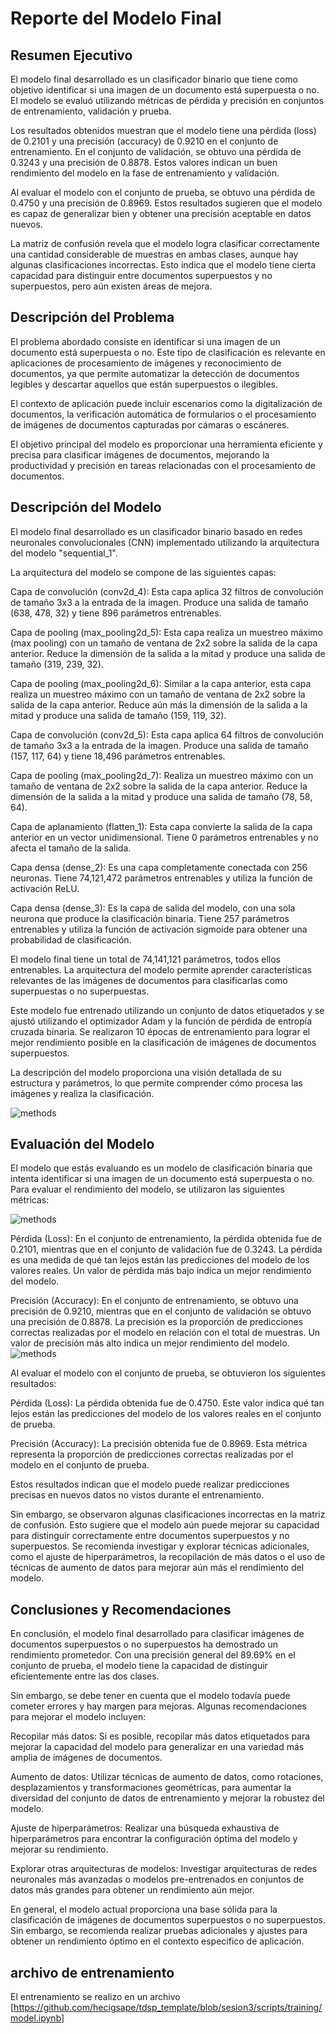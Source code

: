 # Reporte del Modelo Final

## Resumen Ejecutivo

El modelo final desarrollado es un clasificador binario que tiene como objetivo identificar si una imagen de un documento está superpuesta o no. El modelo se evaluó utilizando métricas de pérdida y precisión en conjuntos de entrenamiento, validación y prueba.

Los resultados obtenidos muestran que el modelo tiene una pérdida (loss) de 0.2101 y una precisión (accuracy) de 0.9210 en el conjunto de entrenamiento. En el conjunto de validación, se obtuvo una pérdida de 0.3243 y una precisión de 0.8878. Estos valores indican un buen rendimiento del modelo en la fase de entrenamiento y validación.

Al evaluar el modelo con el conjunto de prueba, se obtuvo una pérdida de 0.4750 y una precisión de 0.8969. Estos resultados sugieren que el modelo es capaz de generalizar bien y obtener una precisión aceptable en datos nuevos.

La matriz de confusión revela que el modelo logra clasificar correctamente una cantidad considerable de muestras en ambas clases, aunque hay algunas clasificaciones incorrectas. Esto indica que el modelo tiene cierta capacidad para distinguir entre documentos superpuestos y no superpuestos, pero aún existen áreas de mejora.

## Descripción del Problema

El problema abordado consiste en identificar si una imagen de un documento está superpuesta o no. Este tipo de clasificación es relevante en aplicaciones de procesamiento de imágenes y reconocimiento de documentos, ya que permite automatizar la detección de documentos legibles y descartar aquellos que están superpuestos o ilegibles.

El contexto de aplicación puede incluir escenarios como la digitalización de documentos, la verificación automática de formularios o el procesamiento de imágenes de documentos capturadas por cámaras o escáneres.

El objetivo principal del modelo es proporcionar una herramienta eficiente y precisa para clasificar imágenes de documentos, mejorando la productividad y precisión en tareas relacionadas con el procesamiento de documentos.

## Descripción del Modelo

El modelo final desarrollado es un clasificador binario basado en redes neuronales convolucionales (CNN) implementado utilizando la arquitectura del modelo "sequential_1".

La arquitectura del modelo se compone de las siguientes capas:

Capa de convolución (conv2d_4): Esta capa aplica 32 filtros de convolución de tamaño 3x3 a la entrada de la imagen. Produce una salida de tamaño (638, 478, 32) y tiene 896 parámetros entrenables.

Capa de pooling (max_pooling2d_5): Esta capa realiza un muestreo máximo (max pooling) con un tamaño de ventana de 2x2 sobre la salida de la capa anterior. Reduce la dimensión de la salida a la mitad y produce una salida de tamaño (319, 239, 32).

Capa de pooling (max_pooling2d_6): Similar a la capa anterior, esta capa realiza un muestreo máximo con un tamaño de ventana de 2x2 sobre la salida de la capa anterior. Reduce aún más la dimensión de la salida a la mitad y produce una salida de tamaño (159, 119, 32).

Capa de convolución (conv2d_5): Esta capa aplica 64 filtros de convolución de tamaño 3x3 a la entrada de la imagen. Produce una salida de tamaño (157, 117, 64) y tiene 18,496 parámetros entrenables.

Capa de pooling (max_pooling2d_7): Realiza un muestreo máximo con un tamaño de ventana de 2x2 sobre la salida de la capa anterior. Reduce la dimensión de la salida a la mitad y produce una salida de tamaño (78, 58, 64).

Capa de aplanamiento (flatten_1): Esta capa convierte la salida de la capa anterior en un vector unidimensional. Tiene 0 parámetros entrenables y no afecta el tamaño de la salida.

Capa densa (dense_2): Es una capa completamente conectada con 256 neuronas. Tiene 74,121,472 parámetros entrenables y utiliza la función de activación ReLU.

Capa densa (dense_3): Es la capa de salida del modelo, con una sola neurona que produce la clasificación binaria. Tiene 257 parámetros entrenables y utiliza la función de activación sigmoide para obtener una probabilidad de clasificación.

El modelo final tiene un total de 74,141,121 parámetros, todos ellos entrenables. La arquitectura del modelo permite aprender características relevantes de las imágenes de documentos para clasificarlas como superpuestas o no superpuestas.

Este modelo fue entrenado utilizando un conjunto de datos etiquetados y se ajustó utilizando el optimizador Adam y la función de pérdida de entropía cruzada binaria. Se realizaron 10 épocas de entrenamiento para lograr el mejor rendimiento posible en la clasificación de imágenes de documentos superpuestos.

La descripción del modelo proporciona una visión detallada de su estructura y parámetros, lo que permite comprender cómo procesa las imágenes y realiza la clasificación.

![methods](images/summary.png)



## Evaluación del Modelo

El modelo que estás evaluando es un modelo de clasificación binaria que intenta identificar si una imagen de un documento está superpuesta o no. Para evaluar el rendimiento del modelo, se utilizaron las siguientes métricas:

![methods](images/entrenamiento.png)

Pérdida (Loss): En el conjunto de entrenamiento, la pérdida obtenida fue de 0.2101, mientras que en el conjunto de validación fue de 0.3243. La pérdida es una medida de qué tan lejos están las predicciones del modelo de los valores reales. Un valor de pérdida más bajo indica un mejor rendimiento del modelo.

Precisión (Accuracy): En el conjunto de entrenamiento, se obtuvo una precisión de 0.9210, mientras que en el conjunto de validación se obtuvo una precisión de 0.8878. La precisión es la proporción de predicciones correctas realizadas por el modelo en relación con el total de muestras. Un valor de precisión más alto indica un mejor rendimiento del modelo.
![methods](images/evaluacion.png)

Al evaluar el modelo con el conjunto de prueba, se obtuvieron los siguientes resultados:

Pérdida (Loss): La pérdida obtenida fue de 0.4750. Este valor indica qué tan lejos están las predicciones del modelo de los valores reales en el conjunto de prueba.

Precisión (Accuracy): La precisión obtenida fue de 0.8969. Esta métrica representa la proporción de predicciones correctas realizadas por el modelo en el conjunto de prueba.

Estos resultados indican que el modelo puede realizar predicciones precisas en nuevos datos no vistos durante el entrenamiento.

Sin embargo, se observaron algunas clasificaciones incorrectas en la matriz de confusión. Esto sugiere que el modelo aún puede mejorar su capacidad para distinguir correctamente entre documentos superpuestos y no superpuestos. Se recomienda investigar y explorar técnicas adicionales, como el ajuste de hiperparámetros, la recopilación de más datos o el uso de técnicas de aumento de datos para mejorar aún más el rendimiento del modelo.
## Conclusiones y Recomendaciones

En conclusión, el modelo final desarrollado para clasificar imágenes de documentos superpuestos o no superpuestos ha demostrado un rendimiento prometedor. Con una precisión general del 89.69% en el conjunto de prueba, el modelo tiene la capacidad de distinguir eficientemente entre las dos clases.

Sin embargo, se debe tener en cuenta que el modelo todavía puede cometer errores y hay margen para mejoras. Algunas recomendaciones para mejorar el modelo incluyen:

Recopilar más datos: Si es posible, recopilar más datos etiquetados para mejorar la capacidad del modelo para generalizar en una variedad más amplia de imágenes de documentos.

Aumento de datos: Utilizar técnicas de aumento de datos, como rotaciones, desplazamientos y transformaciones geométricas, para aumentar la diversidad del conjunto de datos de entrenamiento y mejorar la robustez del modelo.

Ajuste de hiperparámetros: Realizar una búsqueda exhaustiva de hiperparámetros para encontrar la configuración óptima del modelo y mejorar su rendimiento.

Explorar otras arquitecturas de modelos: Investigar arquitecturas de redes neuronales más avanzadas o modelos pre-entrenados en conjuntos de datos más grandes para obtener un rendimiento aún mejor.

En general, el modelo actual proporciona una base sólida para la clasificación de imágenes de documentos superpuestos o no superpuestos. Sin embargo, se recomienda realizar pruebas adicionales y ajustes para obtener un rendimiento óptimo en el contexto específico de aplicación.

## archivo de entrenamiento
El entrenamiento se realizo en un archivo [https://github.com/hecigsape/tdsp_template/blob/sesion3/scripts/training/model.ipynb]
